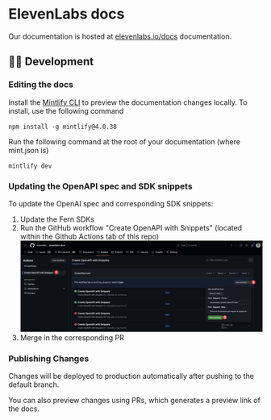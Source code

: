 # ElevenLabs docs

Our documentation is hosted at [elevenlabs.io/docs](https://elevenlabs.io/docs) documentation.

## 👩‍💻 Development

### Editing the docs

Install the [Mintlify CLI](https://www.npmjs.com/package/mintlify) to preview the documentation changes locally. To install, use the following command

```
npm install -g mintlify@4.0.38
```

Run the following command at the root of your documentation (where mint.json is)

```
mintlify dev
```

### Updating the OpenAPI spec and SDK snippets

To update the OpenAI spec and corresponding SDK snippets:

1. Update the Fern SDKs
2. Run the GitHub workflow "Create OpenAPI with Snippets" (located within the Github Actions tab of this repo) ![Update instructions](/resources/update-openapi.png)
3. Merge in the corresponding PR

### Publishing Changes

Changes will be deployed to production automatically after pushing to the default branch.

You can also preview changes using PRs, which generates a preview link of the docs.
